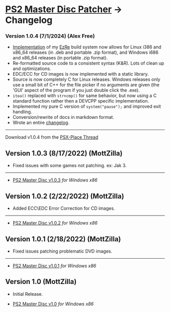 # [PS2 Master Disc Patcher](readme.md) -> Changelog

### Version 1.0.4 (7/1/2024) (Alex Free)

*   [Implementation](build.md) of my [EzRe](https://github.com/alex-free/ezre) build system now allows for Linux i386 and x86_64 releases (in .deb and portable .zip format), and Windows i686 and x86_64 releases (in portable .zip format).
*   Re-formatted source code to a consistent syntax (K&R). Lots of clean up and optimizations.
*   EDC/ECC for CD images is now implemented with a static library.
*   Source is now completely C for Linux releases. Windows releases only use a small bit of C++ for the file picker if no arguments are given (the 'GUI' aspect of the program if you just double click the .exe).
*   `itoa()` replaced with `strncmp()` for same behavior, but now using a C standard function rather then a DEVCPP specific implementation.
*   Implemented my pure C version of `system("pause");` and improved exit handling.
*   Conversion/rewrite of docs in markdown format.
*   Wrote an entire [changelog](changelog.md).

----------------------------

Download v1.0.4 from the [PSX-Place Thread](https://www.psx-place.com/threads/playstation-2-master-disc-patcher-for-mechapwn.36547/page-3)

## Version 1.0.3 (8/17/2022) (MottZilla)

* Fixed issues with some games not patching. ex: Jak 3.

----------------------------

* [PS2 Master Disc v1.0.3](https://www.psx-place.com/resources/playstation-2-master-disc-patcher-for-mechapwn.1219/download?version=2364) _for Windows x86_

## Version 1.0.2 (2/22/2022) (MottZilla)

* Added ECC\EDC Error Correction for CD images.

----------------------------

* [PS2 Master Disc v1.0.2](https://www.psx-place.com/resources/playstation-2-master-disc-patcher-for-mechapwn.1219/download?version=2226) _for Windows x86_

## Version 1.0.1 (2/18/2022) (MottZilla)

* Fixed issues patching problematic DVD images.

----------------------------

* [PS2 Master Disc v1.0.1](https://www.psx-place.com/resources/playstation-2-master-disc-patcher-for-mechapwn.1219/download?version=2211) _for Windows x86_

## Version 1.0 (MottZilla)

* Initial Release.

* [PS2 Master Disc v1.0](https://www.psx-place.com/attachments/ps2_master_v1-0-zip.36248/) _for Windows x86_
